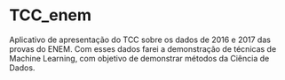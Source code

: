 # TCC_enem

Aplicativo de apresentação do TCC sobre os dados de 2016 e 2017 das provas do ENEM.
Com esses dados farei a demonstração de técnicas de Machine Learning, com objetivo de demonstrar 
métodos da Ciência de Dados.
